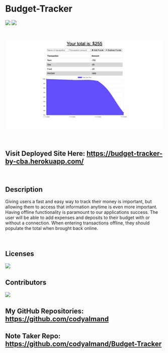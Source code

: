 # Budget-Tracker

![](https://img.shields.io/badge/created%20by-CodyAlmand-red)
![](https://img.shields.io/badge/License-MIT-brightgreen)

<br>

![](https://github.com/codyalmand/Budget-Tracker/blob/master/Images/budgettracker.png)

<br>

## Visit Deployed Site Here: https://budget-tracker-by-cba.herokuapp.com/

<br>

## Description

Giving users a fast and easy way to track their money is important, but allowing them to access that information anytime is even more important. Having offline functionality is paramount to our applications success.
The user will be able to add expenses and deposits to their budget with or without a connection. When entering transactions offline, they should populate the total when brought back online.

<br>

## Licenses

![](https://img.shields.io/badge/License-MIT-brightgreen)

## Contributors

![](https://img.shields.io/badge/created%20by-CodyAlmand-red)

## My GitHub Repositories: https://github.com/codyalmand

## Note Taker Repo: https://github.com/codyalmand/Budget-Tracker

<br>

